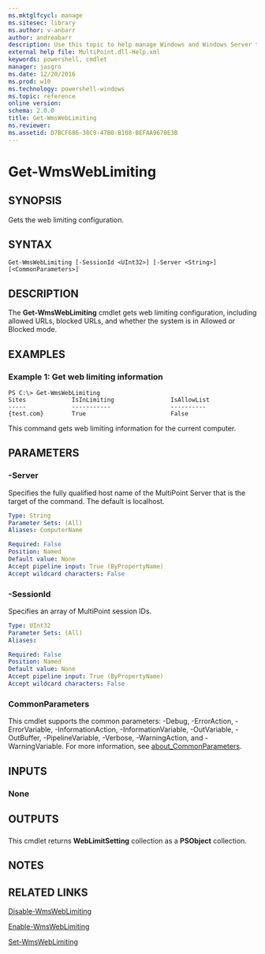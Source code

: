 ```yaml
---
ms.mktglfcycl: manage
ms.sitesec: library
ms.author: v-anbarr
author: andreabarr
description: Use this topic to help manage Windows and Windows Server technologies with Windows PowerShell.
external help file: MultiPoint.dll-Help.xml
keywords: powershell, cmdlet
manager: jasgro
ms.date: 12/20/2016
ms.prod: w10
ms.technology: powershell-windows
ms.topic: reference
online version: 
schema: 2.0.0
title: Get-WmsWebLimiting
ms.reviewer:
ms.assetid: D7BCF686-38C9-47B0-B108-BEFAA9678E3B
---
```


# Get-WmsWebLimiting

## SYNOPSIS
Gets the web limiting configuration.

## SYNTAX

```
Get-WmsWebLimiting [-SessionId <UInt32>] [-Server <String>] [<CommonParameters>]
```

## DESCRIPTION
The **Get-WmsWebLimiting** cmdlet gets web limiting configuration, including allowed URLs, blocked URLs, and whether the system is in Allowed or Blocked mode.

## EXAMPLES

### Example 1: Get web limiting information
```
PS C:\> Get-WmsWebLimiting
Sites             IsInLimiting                IsAllowList
-----             -----------                 ----------
{test.com}        True                        False
```

This command gets web limiting information for the current computer.


## PARAMETERS

### -Server
Specifies the fully qualified host name of the MultiPoint Server that is the target of the command.
The default is localhost.

```yaml
Type: String
Parameter Sets: (All)
Aliases: ComputerName

Required: False
Position: Named
Default value: None
Accept pipeline input: True (ByPropertyName)
Accept wildcard characters: False
```

### -SessionId
Specifies an array of MultiPoint session IDs.

```yaml
Type: UInt32
Parameter Sets: (All)
Aliases: 

Required: False
Position: Named
Default value: None
Accept pipeline input: True (ByPropertyName)
Accept wildcard characters: False
```

### CommonParameters
This cmdlet supports the common parameters: -Debug, -ErrorAction, -ErrorVariable, -InformationAction, -InformationVariable, -OutVariable, -OutBuffer, -PipelineVariable, -Verbose, -WarningAction, and -WarningVariable. For more information, see [about_CommonParameters](http://go.microsoft.com/fwlink/?LinkID=113216).

## INPUTS

### None

## OUTPUTS

###  
This cmdlet returns **WebLimitSetting** collection as a **PSObject** collection.

## NOTES

## RELATED LINKS

[Disable-WmsWebLimiting](./Disable-WmsWebLimiting.md)

[Enable-WmsWebLimiting](./Enable-WmsWebLimiting.md)

[Set-WmsWebLimiting](./Set-WmsWebLimiting.md)

